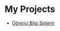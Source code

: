 My Projects
===========

* [Öğrenci Bilgi Sistemi](https://github.com/smehemmed/oh-my-C/blob/master/Projects/Ogrenci_Bilgi_Sistemi.c)
